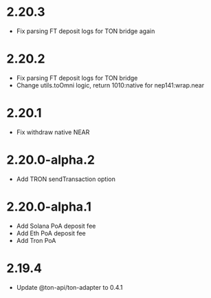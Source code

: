 # 2.20.3

- Fix parsing FT deposit logs for TON bridge again

# 2.20.2

- Fix parsing FT deposit logs for TON bridge
- Change utils.toOmni logic, return 1010:native for nep141:wrap.near

# 2.20.1

- Fix withdraw native NEAR

# 2.20.0-alpha.2

- Add TRON sendTransaction option

# 2.20.0-alpha.1

- Add Solana PoA deposit fee
- Add Eth PoA deposit fee
- Add Tron PoA

# 2.19.4

- Update @ton-api/ton-adapter to 0.4.1
